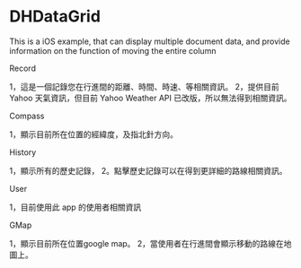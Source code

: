 # DHDataGrid
This is a iOS example, that can display multiple document data, and provide information on the function of moving the entire column

Record

1，這是一個記錄您在行進間的距離、時間、時速、等相關資訊。
2，提供目前 Yahoo 天氣資訊，但目前 Yahoo Weather API 已改版，所以無法得到相關資訊。

Compass

1，顯示目前所在位置的經緯度，及指北針方向。

History

1，顯示所有的歷史記錄，
2。點擊歷史記錄可以在得到更詳細的路線相關資訊。

User

1，目前使用此 app 的使用者相關資訊

GMap

1，顯示目前所在位置google map。
2，當使用者在行進間會顯示移動的路線在地圖上。

